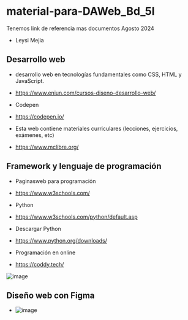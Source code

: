 # material-para-DAWeb_Bd_5I
Tenemos link de referencia mas documentos Agosto 2024
- Leysi Mejia
## Desarrollo web
- desarrollo web en tecnologías fundamentales como CSS, HTML y JavaScript.
- https://www.eniun.com/cursos-diseno-desarrollo-web/


- Codepen
- https://codepen.io/


- Esta web contiene materiales curriculares (lecciones, ejercicios, exámenes, etc)
- https://www.mclibre.org/

 ## Framework y lenguaje de programación
 - Paginasweb para programación 
 - https://www.w3schools.com/
 - Python
 - https://www.w3schools.com/python/default.asp
 - Descargar Python
 - https://www.python.org/downloads/

 - Programación en online
 - https://coddy.tech/
   
![image](https://github.com/user-attachments/assets/91c79b9c-1c63-4e36-8842-b7e980a79aa3)

 ## Diseño web con Figma

 - ![image](https://github.com/user-attachments/assets/54d4ad7b-8403-4ab6-af00-40fec91b512c)


